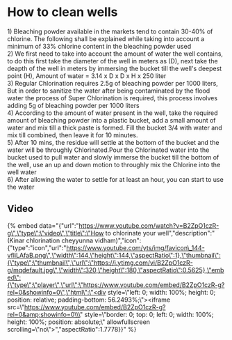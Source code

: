 # How to clean wells

1\) Bleaching powder available in the markets tend to contain 30-40% of chlorine. The following shall be explained while taking into account a minimum of 33% chlorine content in the bleaching powder used  
2\) We first need to take into account the amount of water the well contains, to do this first take the diameter of the well in meters as \(D\), next take the deapth of the well in meters by immersing the bucket till the well's deepest point \(H\), Amount of water = 3.14 x D x D x H x 250 liter  
3\) Regular Chlorination requires 2.5g of bleaching powder per 1000 liters, But in order to sanitize the water after being contaminated by the flood water the process of Super Chlorination is required, this process involves adding 5g of bleaching powder per 1000 liters  
4\) According to the amount of water present in the well, take the required amount of bleaching powder into a plastic bucket, add a small amount of water and mix till a thick paste is formed. Fill the bucket 3/4 with water and mix till combined, then leave it for 10 minutes.  
5\) After 10 mins, the residue will settle at the bottom of the bucket and the water will be throughly Chlorinated.Pour the Chlorinated water into the bucket used to pull water and slowly immerse the bucket till the bottom of the well, use an up and down motion to throughly mix the Chlorine into the well water  
6\) After allowing the water to settle for at least an hour, you can start to use the water

## Video

{% embed data="{\"url\":\"https://www.youtube.com/watch?v=B2ZpO1czR-g\",\"type\":\"video\",\"title\":\"How to chlorinate your well\",\"description\":\"\(Kinar chlorination cheyyunna vidham\)\",\"icon\":{\"type\":\"icon\",\"url\":\"https://www.youtube.com/yts/img/favicon\_144-vfliLAfaB.png\",\"width\":144,\"height\":144,\"aspectRatio\":1},\"thumbnail\":{\"type\":\"thumbnail\",\"url\":\"https://i.ytimg.com/vi/B2ZpO1czR-g/mqdefault.jpg\",\"width\":320,\"height\":180,\"aspectRatio\":0.5625},\"embed\":{\"type\":\"player\",\"url\":\"https://www.youtube.com/embed/B2ZpO1czR-g?rel=0&showinfo=0\",\"html\":\"<div style=\\\"left: 0; width: 100%; height: 0; position: relative; padding-bottom: 56.2493%;\\\"><iframe src=\\\"https://www.youtube.com/embed/B2ZpO1czR-g?rel=0&amp;showinfo=0\\\" style=\\\"border: 0; top: 0; left: 0; width: 100%; height: 100%; position: absolute;\\\" allowfullscreen scrolling=\\\"no\\\"></iframe></div>\",\"aspectRatio\":1.7778}}" %}

